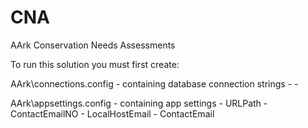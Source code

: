 # CNA
AArk Conservation Needs Assessments

To run this solution you must first create:

AArk\connections.config - containing database connection strings
	-	<add name="AARKConnectionString" />
	-	<add name="ApplicationServices" />

AArk\appsettings.config - containing app settings
	-	URLPath
	-	ContactEmailNO
	-	LocalHostEmail
	-	ContactEmail
